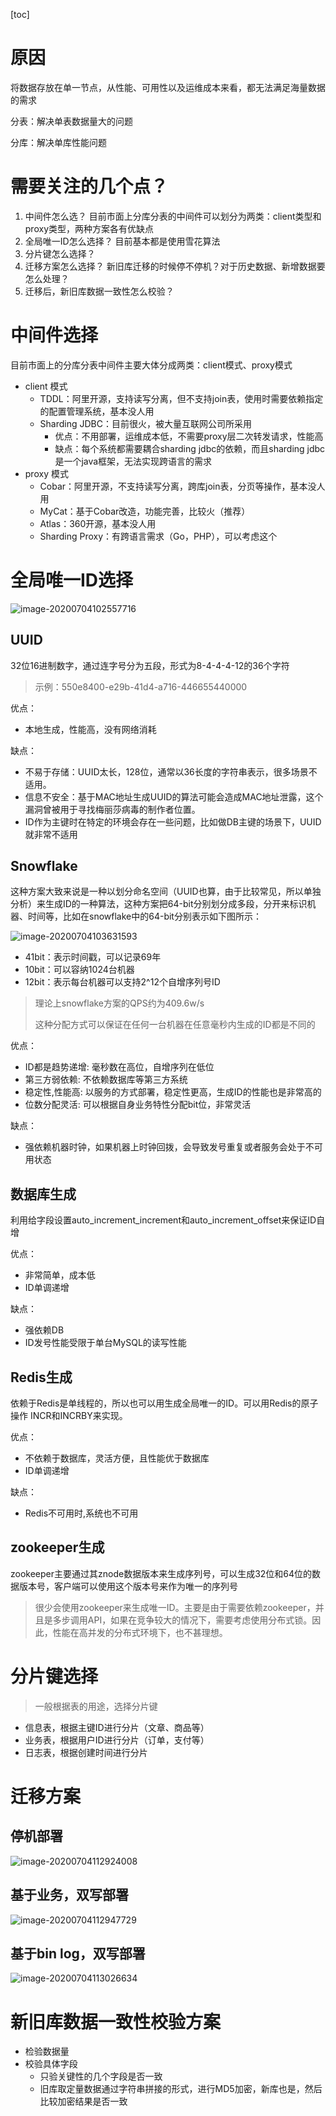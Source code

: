 [toc]



# 原因

将数据存放在单一节点，从性能、可用性以及运维成本来看，都无法满足海量数据的需求



分表：解决单表数据量大的问题

分库：解决单库性能问题



# 需要关注的几个点？

1.  中间件怎么选？
    目前市面上分库分表的中间件可以划分为两类：client类型和proxy类型，两种方案各有优缺点
2.  全局唯一ID怎么选择？
    目前基本都是使用雪花算法
3.  分片键怎么选择？
4.  迁移方案怎么选择？
    新旧库迁移的时候停不停机？对于历史数据、新增数据要怎么处理？
5.  迁移后，新旧库数据一致性怎么校验？



# 中间件选择

目前市面上的分库分表中间件主要大体分成两类：client模式、proxy模式



-   client 模式
    -   TDDL：阿里开源，支持读写分离，但不支持join表，使用时需要依赖指定的配置管理系统，基本没人用
    -   Sharding JDBC：目前很火，被大量互联网公司所采用
        -   优点：不用部署，运维成本低，不需要proxy层二次转发请求，性能高
        -   缺点：每个系统都需要耦合sharding jdbc的依赖，而且sharding jdbc是一个java框架，无法实现跨语言的需求
-   proxy 模式
    -   Cobar：阿里开源，不支持读写分离，跨库join表，分页等操作，基本没人用
    -   MyCat：基于Cobar改造，功能完善，比较火（推荐）
    -   Atlas：360开源，基本没人用
    -   Sharding Proxy：有跨语言需求（Go，PHP），可以考虑这个



# 全局唯一ID选择

![image-20200704102557716](https://images-1255831004.cos.ap-guangzhou.myqcloud.com/online/image-20200704102557716.png)



## UUID

32位16进制数字，通过连字号分为五段，形式为8-4-4-4-12的36个字符

>   示例：550e8400-e29b-41d4-a716-446655440000



优点：

-   本地生成，性能高，没有网络消耗



缺点：

-   不易于存储：UUID太长，128位，通常以36长度的字符串表示，很多场景不适用。
-   信息不安全：基于MAC地址生成UUID的算法可能会造成MAC地址泄露，这个漏洞曾被用于寻找梅丽莎病毒的制作者位置。
-   ID作为主键时在特定的环境会存在一些问题，比如做DB主键的场景下，UUID就非常不适用



## Snowflake

这种方案大致来说是一种以划分命名空间（UUID也算，由于比较常见，所以单独分析）来生成ID的一种算法，这种方案把64-bit分别划分成多段，分开来标识机器、时间等，比如在snowflake中的64-bit分别表示如下图所示：

![image-20200704103631593](https://images-1255831004.cos.ap-guangzhou.myqcloud.com/online/image-20200704103631593.png)

-   41bit：表示时间戳，可以记录69年
-   10bit：可以容纳1024台机器
-   12bit：表示每台机器可以支持2^12个自增序列号ID

>    理论上snowflake方案的QPS约为409.6w/s
>
>   这种分配方式可以保证在任何一台机器在任意毫秒内生成的ID都是不同的



优点：

-   ID都是趋势递增: 毫秒数在高位，自增序列在低位
-   第三方弱依赖: 不依赖数据库等第三方系统
-   稳定性,性能高: 以服务的方式部署，稳定性更高，生成ID的性能也是非常高的
-   位数分配灵活: 可以根据自身业务特性分配bit位，非常灵活



缺点：

-   强依赖机器时钟，如果机器上时钟回拨，会导致发号重复或者服务会处于不可用状态



## 数据库生成

利用给字段设置auto_increment_increment和auto_increment_offset来保证ID自增



优点：

-   非常简单，成本低
-   ID单调递增



缺点：

-   强依赖DB
-   ID发号性能受限于单台MySQL的读写性能



## Redis生成

依赖于Redis是单线程的，所以也可以用生成全局唯一的ID。可以用Redis的原子操作 INCR和INCRBY来实现。



优点：

-   不依赖于数据库，灵活方便，且性能优于数据库
-   ID单调递增



缺点：

-   Redis不可用时,系统也不可用



## zookeeper生成

zookeeper主要通过其znode数据版本来生成序列号，可以生成32位和64位的数据版本号，客户端可以使用这个版本号来作为唯一的序列号

>   很少会使用zookeeper来生成唯一ID。主要是由于需要依赖zookeeper，并且是多步调用API，如果在竞争较大的情况下，需要考虑使用分布式锁。因此，性能在高并发的分布式环境下，也不甚理想。



# 分片键选择

>   一般根据表的用途，选择分片键

-   信息表，根据主键ID进行分片（文章、商品等）
-   业务表，根据用户ID进行分片（订单，支付等）
-   日志表，根据创建时间进行分片



# 迁移方案



## 停机部署

![image-20200704112924008](https://images-1255831004.cos.ap-guangzhou.myqcloud.com/online/image-20200704112924008.png)

## 基于业务，双写部署

![image-20200704112947729](https://images-1255831004.cos.ap-guangzhou.myqcloud.com/online/image-20200704112947729.png)



## 基于bin log，双写部署

![image-20200704113026634](https://images-1255831004.cos.ap-guangzhou.myqcloud.com/online/image-20200704113026634.png)



# 新旧库数据一致性校验方案

-   检验数据量
-   校验具体字段
    -   只验关键性的几个字段是否一致
    -   旧库取定量数据通过字符串拼接的形式，进行MD5加密，新库也是，然后比较加密结果是否一致

























